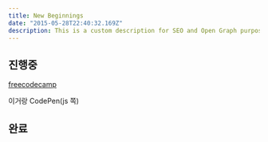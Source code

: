 ```yaml
---
title: New Beginnings
date: "2015-05-28T22:40:32.169Z"
description: This is a custom description for SEO and Open Graph purposes, rather than the default generated excerpt. Simply add a description field to the frontmatter.
---
```



## 진행중

[freecodecamp](https://www.freecodecamp.org/learn/)

이거랑 CodePen(js 쪽)


## 완료

